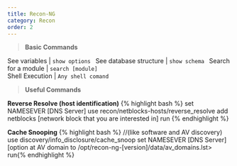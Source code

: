 ```yaml
---
title: Recon-NG 
category: Recon
order: 2
---
```


> **Basic Commands** 

See variables	| <code>show options </code>
See database structure	| <code>show schema </code>
Search for a module	| <code>search [module] </code>
Shell Execution	| <code>Any shell comand</code>

> **Useful Commands**

**Reverse Resolve (host identification)**
{% highlight bash %}
set NAMESEVER [DNS Server] use recon/netblocks-hosts/reverse_resolve
add netblocks [network block that you are interested in]
run
{% endhighlight %}

**Cache Snooping** 
{% highlight bash %}
//(like software and AV discovery) 
use discovery/info_disclosure/cache_snoop
set NAMESEVER [DNS Server] 
[option at AV domain to /opt/recon-ng-[version]/data/av_domains.lst>
run{% endhighlight %}
